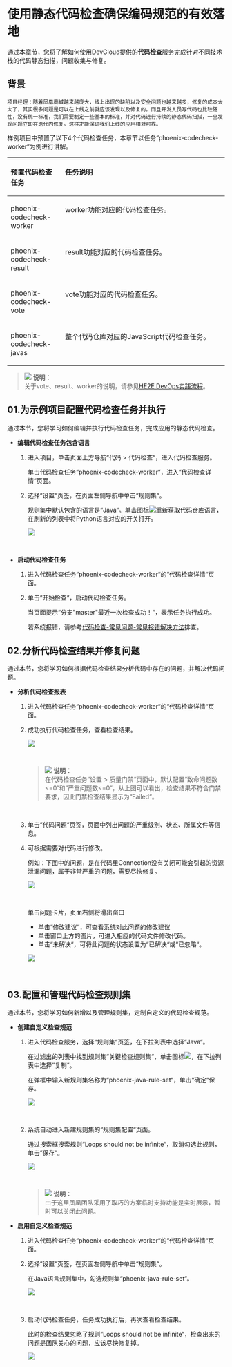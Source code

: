 # **使用静态代码检查确保编码规范的有效落地**<a name="devcloud_practice_2005"></a>

通过本章节，您将了解如何使用DevCloud提供的**代码检查**服务完成针对不同技术栈的代码静态扫描，问题收集与修复。

## **背景**<a name="section49011679"></a>

```
项目经理：随着凤凰商城越来越庞大，线上出现的缺陷以及安全问题也越来越多，修复的成本太大了，其实很多问题是可以在上线之前就应该发现以及修复的。而且开发人员写代码也比较随性，没有统一标准，我们需要制定一些基本的标准，并对代码进行持续的静态代码扫描，一旦发现问题立即在迭代内修复。这样才能保证我们上线的应用相对可靠。
```

样例项目中预置了以下4个代码检查任务，本章节以任务“phoenix-codecheck-worker“为例进行讲解。

<a name="table11691548568"></a>
<table><thead align="left"><tr id="row51691481065"><th class="cellrowborder" valign="top" width="25%" id="mcps1.1.3.1.1"><p id="p31694485618"><a name="p31694485618"></a><a name="p31694485618"></a><strong id="b734511581767"><a name="b734511581767"></a><a name="b734511581767"></a>预置代码检查任务</strong></p>
</th>
<th class="cellrowborder" valign="top" width="75%" id="mcps1.1.3.1.2"><p id="p7169194811614"><a name="p7169194811614"></a><a name="p7169194811614"></a><strong id="b15129419718"><a name="b15129419718"></a><a name="b15129419718"></a>任务说明</strong></p>
</th>
</tr>
</thead>
<tbody><tr id="row10169164815619"><td class="cellrowborder" valign="top" width="25%" headers="mcps1.1.3.1.1 "><p id="p131708481462"><a name="p131708481462"></a><a name="p131708481462"></a>phoenix-codecheck-worker</p>
</td>
<td class="cellrowborder" valign="top" width="75%" headers="mcps1.1.3.1.2 "><p id="p717017481762"><a name="p717017481762"></a><a name="p717017481762"></a>worker功能对应的代码检查任务。</p>
</td>
</tr>
<tr id="row1217014480615"><td class="cellrowborder" valign="top" width="25%" headers="mcps1.1.3.1.1 "><p id="p517015481762"><a name="p517015481762"></a><a name="p517015481762"></a>phoenix-codecheck-result</p>
</td>
<td class="cellrowborder" valign="top" width="75%" headers="mcps1.1.3.1.2 "><p id="p111708481361"><a name="p111708481361"></a><a name="p111708481361"></a>result功能对应的代码检查任务。</p>
</td>
</tr>
<tr id="row31709481564"><td class="cellrowborder" valign="top" width="25%" headers="mcps1.1.3.1.1 "><p id="p117064813612"><a name="p117064813612"></a><a name="p117064813612"></a>phoenix-codecheck-vote</p>
</td>
<td class="cellrowborder" valign="top" width="75%" headers="mcps1.1.3.1.2 "><p id="p111704485610"><a name="p111704485610"></a><a name="p111704485610"></a>vote功能对应的代码检查任务。</p>
</td>
</tr>
<tr id="row1217016481369"><td class="cellrowborder" valign="top" width="25%" headers="mcps1.1.3.1.1 "><p id="p51706487612"><a name="p51706487612"></a><a name="p51706487612"></a>phoenix-codecheck-javas</p>
</td>
<td class="cellrowborder" valign="top" width="75%" headers="mcps1.1.3.1.2 "><p id="p7170114816618"><a name="p7170114816618"></a><a name="p7170114816618"></a>整个代码仓库对应的JavaScript代码检查任务。</p>
</td>
</tr>
</tbody>
</table>

>![](public_sys-resources/icon-note.gif) **说明：**   
>关于vote、result、worker的说明，请参见[HE2E DevOps实践流程](HE2E-DevOps实践流程.md)。  

## **01.为示例项目配置代码检查任务并执行**<a name="section38451933"></a>

通过本节，您将学习如何编辑并执行代码检查任务，完成应用的静态代码检查。

-   **编辑代码检查任务包含语言**
    1.  进入项目，单击页面上方导航“代码  \>  代码检查“，进入代码检查服务。

        单击代码检查任务“phoenix-codecheck-worker“，进入“代码检查详情“页面。

    2.  选择“设置“页签，在页面左侧导航中单击“规则集“。

        规则集中默认包含的语言是“Java“。单击图标![](figures/icon-刷新.png)重新获取代码仓库语言，在刷新的列表中将Python语言对应的开关打开。

        ![](figures/08-代码检查-01.png)

          



-   **启动代码检查任务**
    1.  进入代码检查任务“phoenix-codecheck-worker“的“代码检查详情“页面。
    2.  单击“开始检查“，启动代码检查任务。

        当页面提示“分支"master"最近一次检查成功！“，表示任务执行成功。

        若系统报错，请参考[代码检查-常见问题-常见报错解决方法](https://support.huaweicloud.com/codecheck_faq/codecheck_02_0002.html)排查。



## **02.分析代码检查结果并修复问题**<a name="section10523083"></a>

通过本节，您将学习如何根据代码检查结果分析代码中存在的问题，并解决代码问题。

-   **分析代码检查报表**
    1.  进入代码检查任务“phoenix-codecheck-worker“的“代码检查详情“页面。
    2.  成功执行代码检查任务，查看检查结果。

        ![](figures/08-代码检查-02.png)

          

        >![](public_sys-resources/icon-note.gif) **说明：**   
        >在代码检查任务“设置  \>  质量门禁“页面中，默认配置“致命问题数<=0“和“严重问题数<=0“，从上图可以看出，检查结果不符合门禁要求，因此门禁检查结果显示为“Failed“。  

          

    3.  单击“代码问题“页签，页面中列出问题的严重级别、状态、所属文件等信息。
    4.  可根据需要对代码进行修改。

        例如：下图中的问题，是在代码里Connection没有关闭可能会引起的资源泄漏问题，属于非常严重的问题，需要尽快修复。

        ![](figures/08-代码检查-03.png)

          

        单击问题卡片，页面右侧将滑出窗口

        -   单击“修改建议“，可查看系统对此问题的修改建议
        -   单击窗口上方的图片，可进入相应的代码文件修改代码。
        -   单击“未解决“，可将此问题的状态设置为“已解决“或“已忽略“。

        ![](figures/08-代码检查-04.png)

          



## **03.配置和管理代码检查规则集**<a name="section27598891"></a>

通过本节，您将学习如何新增以及管理规则集，定制自定义的代码检查规范。

-   **创建自定义检查规范**
    1.  进入代码检查服务，选择“规则集“页签，在下拉列表中选择“Java“。

        在过滤出的列表中找到规则集“关键检查规则集“，单击图标![](figures/icon-更多操作.png)，在下拉列表中选择“复制“。

        在弹框中输入新规则集名称为“phoenix-java-rule-set“，单击“确定“保存。

        ![](figures/08-代码检查-05.png)

          

    2.  系统自动进入新建规则集的“规则集配置“页面。

        通过搜索框搜索规则“Loops should not be infinite“，取消勾选此规则，单击“保存“。

        ![](figures/08-代码检查-06.png)

          

        >![](public_sys-resources/icon-note.gif) **说明：**   
        >由于这里凤凰团队采用了取巧的方案临时支持功能是实时展示，暂时可以关闭此问题。  


-   **启用自定义检查规范**
    1.  进入代码检查任务“phoenix-codecheck-worker“的“代码检查详情“页面。
    2.  选择“设置“页签，在页面左侧导航中单击“规则集“。

        在Java语言规则集中，勾选规则集“phoenix-java-rule-set“。

        ![](figures/08-代码检查-07.png)

          

    3.  启动代码检查任务，任务成功执行后，再次查看检查结果。

        此时的检查结果忽略了规则“Loops should not be infinite“，检查出来的问题是团队关心的问题，应该尽快修复掉。

        ![](figures/08-代码检查-08.png)

          



